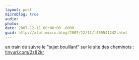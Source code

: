 ```yaml
---
layout: post
microblog: true
audio: 
photo: 
date: 2007-12-11 00:00:00 -0000
guid: http://xtof.micro.blog/2007/12/11/t489541242.html
---
```

en train de suivre le "sujet bouillant" sur le site des cheminots : [tinyurl.com/2z82kr](http://tinyurl.com/2z82kr)

